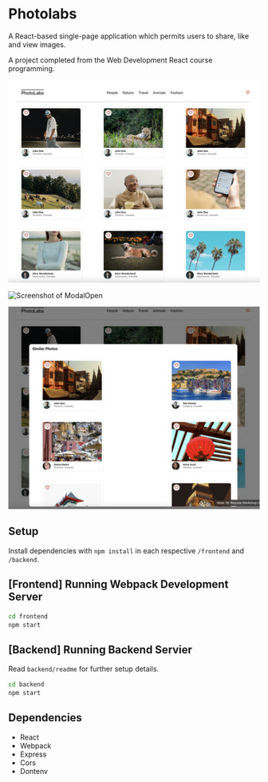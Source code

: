 # Photolabs

A React-based single-page application which permits users to share, like and view images.

A project completed from the Web Development React course programming. 

![Screenshot of Home page](https://github.com/eueu26/photolabs-starter/blob/main/frontend/public/docs/homePage.png?raw=true)

![Screenshot of ModalOpen](https://github.com/eueu26/photolabs-starter/blob/main/frontend/public/docs/ModalOpen.png?raw=true)

![Screenshot of similar photos](https://github.com/eueu26/photolabs-starter/blob/main/frontend/public/docs/similarPhotos.png?raw=true)

## Setup

Install dependencies with `npm install` in each respective `/frontend` and `/backend`.

## [Frontend] Running Webpack Development Server

```sh
cd frontend
npm start
```

## [Backend] Running Backend Servier

Read `backend/readme` for further setup details.

```sh
cd backend
npm start
```

## Dependencies 

- React
- Webpack
- Express
- Cors
- Dontenv
